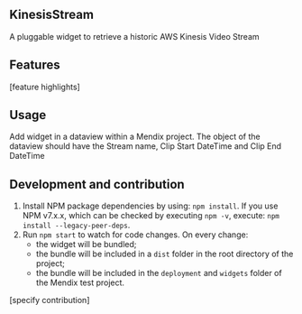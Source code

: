 ## KinesisStream
A pluggable widget to retrieve a historic AWS Kinesis Video Stream

## Features
[feature highlights]

## Usage
Add widget in a dataview within a Mendix project. The object of the dataview should have the Stream name, Clip Start DateTime and Clip End DateTime

## Development and contribution

1. Install NPM package dependencies by using: `npm install`. If you use NPM v7.x.x, which can be checked by executing `npm -v`, execute: `npm install --legacy-peer-deps`.
1. Run `npm start` to watch for code changes. On every change:
    - the widget will be bundled;
    - the bundle will be included in a `dist` folder in the root directory of the project;
    - the bundle will be included in the `deployment` and `widgets` folder of the Mendix test project.

[specify contribution]

